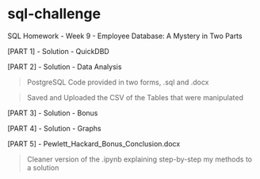 # sql-challenge

SQL Homework - Week 9 - Employee Database: A Mystery in Two Parts

[PART 1] - Solution - QuickDBD

[PART 2] - Solution - Data Analysis

> PostgreSQL Code provided in two forms, .sql and .docx

> Saved and Uploaded the CSV of the Tables that were manipulated

[PART 3] - Solution - Bonus

[PART 4] - Solution - Graphs

[PART 5] - Pewlett_Hackard_Bonus_Conclusion.docx

> Cleaner version of the .ipynb explaining step-by-step my methods to a solution

